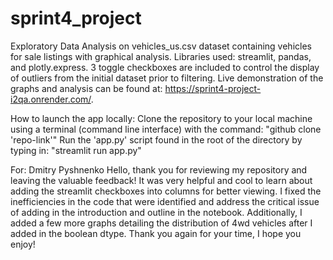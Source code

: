 # sprint4_project
Exploratory Data Analysis on vehicles_us.csv dataset containing vehicles for sale listings with graphical analysis.
Libraries used: streamlit, pandas, and plotly.express.
3 toggle checkboxes are included to control the display of outliers from the initial dataset prior to filtering.
Live demonstration of the graphs and analysis can be found at: https://sprint4-project-i2qa.onrender.com/.

How to launch the app locally:
Clone the repository to your local machine using a terminal (command line interface) with the command: "github clone 'repo-link'"
Run the 'app.py' script found in the root of the directory by typing in: "streamlit run app.py"



For:
Dmitry Pyshnenko
Hello, thank you for reviewing my repository and leaving the valuable feedback! It was very helpful and cool to learn about adding the streamlit checkboxes into columns for better viewing. I fixed the inefficiencies in the code that were identified and address the critical issue of adding in the introduction and outline in the notebook. Additionally, I added a few more graphs detailing the distribution of 4wd vehicles after I added in the boolean dtype. Thank you again for your time, I hope you enjoy!